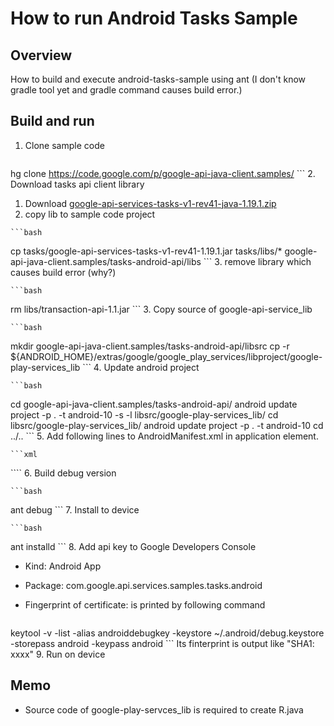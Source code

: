 How to run Android Tasks Sample
===============================
Overview
--------
How to build and execute android-tasks-sample using ant
(I don't know gradle tool yet and gradle command causes build error.)

Build and run
-------------
1. Clone sample code

    ```bash
hg clone https://code.google.com/p/google-api-java-client.samples/
    ```
2. Download tasks api client library
  1. Download [google-api-services-tasks-v1-rev41-java-1.19.1.zip](https://developers.google.com/resources/api-libraries/download/tasks/v1/java)
  2. copy lib to sample code project

    ```bash
cp tasks/google-api-services-tasks-v1-rev41-1.19.1.jar tasks/libs/* google-api-java-client.samples/tasks-android-api/libs
    ```
  3. remove library which causes build error (why?)

    ```bash
rm libs/transaction-api-1.1.jar
    ```
3. Copy source of google-api-service_lib

    ```bash
mkdir google-api-java-client.samples/tasks-android-api/libsrc
cp -r ${ANDROID_HOME}/extras/google/google_play_services/libproject/google-play-services_lib 
    ```
4. Update android project

    ```bash
cd google-api-java-client.samples/tasks-android-api/
android update project -p . -t android-10 -s -l libsrc/google-play-services_lib/
cd libsrc/google-play-services_lib/
android update project -p . -t android-10
cd ../..
    ```
5. Add following lines to AndroidManifest.xml in application element.

    ```xml
<meta-data android:name="com.google.android.gms.version" 
           android:value="@integer/google_play_services_version" />
    ````
6. Build debug version

    ```bash
ant debug
    ```
7. Install to device

    ```bash
ant installd
    ```
8. Add api key to Google Developers Console
* Kind: Android App
* Package: com.google.api.services.samples.tasks.android
* Fingerprint of certificate: is printed by following command

    ```bash
keytool -v -list -alias androiddebugkey -keystore ~/.android/debug.keystore -storepass android -keypass android
    ```
Its finterprint is output like "SHA1: xxxx"
9. Run on device

Memo
----
* Source code of google-play-servces_lib is required to create R.java
